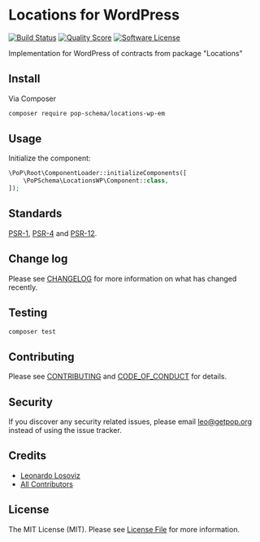# Locations for WordPress

[![Build Status][ico-travis]][link-travis]
[![Quality Score][ico-code-quality]][link-code-quality]
[![Software License][ico-license]](LICENSE.md)

<!--
[![Latest Version on Packagist][ico-version]][link-packagist]
[![Coverage Status][ico-scrutinizer]][link-scrutinizer]
[![Total Downloads][ico-downloads]][link-downloads]
-->

Implementation for WordPress of contracts from package "Locations"

## Install

Via Composer

``` bash
composer require pop-schema/locations-wp-em
```

## Usage

Initialize the component:

``` php
\PoP\Root\ComponentLoader::initializeComponents([
    \PoPSchema\LocationsWP\Component::class,
]);
```

## Standards

[PSR-1](https://www.php-fig.org/psr/psr-1), [PSR-4](https://www.php-fig.org/psr/psr-4) and [PSR-12](https://www.php-fig.org/psr/psr-12).

## Change log

Please see [CHANGELOG](CHANGELOG.md) for more information on what has changed recently.

## Testing

``` bash
composer test
```

## Contributing

Please see [CONTRIBUTING](CONTRIBUTING.md) and [CODE_OF_CONDUCT](CODE_OF_CONDUCT.md) for details.

## Security

If you discover any security related issues, please email leo@getpop.org instead of using the issue tracker.

## Credits

- [Leonardo Losoviz][link-author]
- [All Contributors][link-contributors]

## License

The MIT License (MIT). Please see [License File](LICENSE.md) for more information.

[ico-version]: https://img.shields.io/packagist/v/pop-schema/locations-wp-em.svg?style=flat-square
[ico-license]: https://img.shields.io/badge/license-MIT-brightgreen.svg?style=flat-square
[ico-travis]: https://img.shields.io/travis/pop-schema/locations-wp-em/master.svg?style=flat-square
[ico-scrutinizer]: https://img.shields.io/scrutinizer/coverage/g/pop-schema/locations-wp-em.svg?style=flat-square
[ico-code-quality]: https://img.shields.io/scrutinizer/g/pop-schema/locations-wp-em.svg?style=flat-square
[ico-downloads]: https://img.shields.io/packagist/dt/pop-schema/locations-wp-em.svg?style=flat-square

[link-packagist]: https://packagist.org/packages/pop-schema/locations-wp-em
[link-travis]: https://travis-ci.org/pop-schema/locations-wp-em
[link-scrutinizer]: https://scrutinizer-ci.com/g/pop-schema/locations-wp-em/code-structure
[link-code-quality]: https://scrutinizer-ci.com/g/pop-schema/locations-wp-em
[link-downloads]: https://packagist.org/packages/pop-schema/locations-wp-em
[link-author]: https://github.com/leoloso
[link-contributors]: ../../contributors
